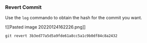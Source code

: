 ### Revert Commit

Use the `log` commando to obtain the hash for the commit you want.

![[Pasted image 20220124162226.png]]

`git revert 3b3ed77a5d5a9fde61a8cc5a1c9b0df84c8a2432`

